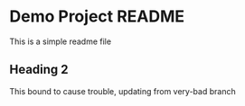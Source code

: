 # Demo Project README

This is a simple readme file

## Heading 2

This bound to cause trouble, updating from very-bad branch